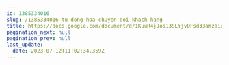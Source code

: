 ```yaml
---
id: 1385334016
slug: /1385334016-tu-dong-hoa-chuyen-đoi-khach-hang
title: https://docs.google.com/document/d/1KuuR4jJos13SLYjvDFsd33amzaixMNEcu-0_jQyob44
pagination_next: null
pagination_prev: null
last_update:
  date: 2023-07-12T11:02:34.359Z
---
```


